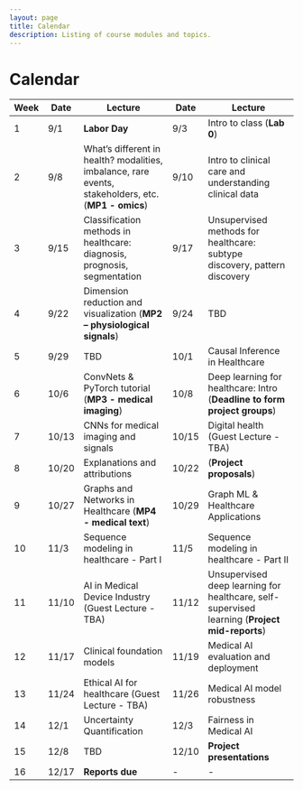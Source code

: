 ```yaml
---
layout: page
title: Calendar
description: Listing of course modules and topics.
---
```


# Calendar
<!-- **RR**{: .label .label-red }: Required reading  **AR**{: .label .label-blue }: Additional reading  -->

<!--  {% for module in site.modules %}  -->
<!--  {{ module }}  -->
<!-- {% endfor %}  -->

| Week | Date | Lecture | Date | Lecture |  
| -----|------|---------|------|-------- |  
| 1 | 9/1 | **Labor Day** | 9/3 | Intro to class (**Lab 0**) |  
| 2 | 9/8 | What’s different in health? modalities, imbalance, rare events, stakeholders, etc. (**MP1 - omics**) | 9/10 | Intro to clinical care and understanding clinical data  |  
| 3 | 9/15 | Classification methods in healthcare: diagnosis, prognosis, segmentation | 9/17 | Unsupervised methods for healthcare: subtype discovery, pattern discovery |  
| 4 | 9/22 |  Dimension reduction and visualization (**MP2 – physiological signals**) | 9/24 | TBD |  
| 5 | 9/29 | TBD | 10/1 | Causal Inference in Healthcare |  
| 6 | 10/6 | ConvNets & PyTorch tutorial (**MP3 - medical imaging**) | 10/8 | Deep learning for healthcare: Intro (**Deadline to form project groups**) |  
| 7 | 10/13 | CNNs for medical imaging and signals | 10/15 | Digital health (Guest Lecture - TBA) |  
| 8 | 10/20 | Explanations and attributions | 10/22| (**Project proposals**) |  
| 9 | 10/27 | Graphs and Networks in Healthcare (**MP4 - medical text**) | 10/29 | Graph ML & Healthcare Applications |  
| 10 | 11/3 | Sequence modeling in healthcare - Part I | 11/5 | Sequence modeling in healthcare - Part II |  
| 11 | 11/10 | AI in Medical Device Industry (Guest Lecture - TBA) | 11/12 | Unsupervised deep learning for healthcare, self-supervised learning (**Project mid-reports**) |  
| 12 | 11/17 | Clinical foundation models | 11/19 | Medical AI evaluation and deployment |  
| 13 | 11/24| Ethical AI for healthcare (Guest Lecture - TBA)| 11/26 | Medical AI model robustness |  
| 14 | 12/1 | Uncertainty Quantification | 12/3 | Fairness in Medical AI |  
| 15 | 12/8 | TBD | 12/10 | **Project presentations** |  
| 16 | 12/17 | **Reports due** | - | - |  

